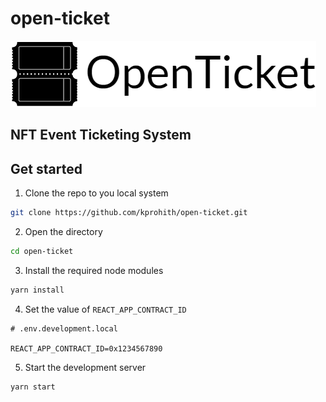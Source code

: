 # open-ticket
![](./src/images/logo.png)

## NFT Event Ticketing System

## Get started

1. Clone the repo to you local system

```bash
git clone https://github.com/kprohith/open-ticket.git
```

2. Open the directory

```bash
cd open-ticket
```

3. Install the required node modules

```bash
yarn install
```

4. Set the value of `REACT_APP_CONTRACT_ID`

```env
# .env.development.local

REACT_APP_CONTRACT_ID=0x1234567890
```

5. Start the development server

```bash
yarn start

